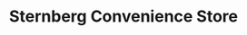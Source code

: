---
title: "Sternberg Convenience Store"
url: /jasper/sternberg-convenience-store/
shop: convenience
---